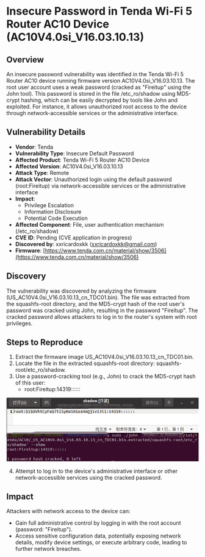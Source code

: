 # Insecure Password in Tenda Wi-Fi 5 Router AC10 Device (AC10V4.0si_V16.03.10.13)
## Overview
An insecure password vulnerability was identified in the Tenda Wi-Fi 5 Router AC10 device running firmware version AC10V4.0si_V16.03.10.13. The root user account uses a weak password (cracked as "Fireitup" using the John tool). This password is stored in the file /etc_ro/shadow using MD5-crypt hashing, which can be easily decrypted by tools like John and exploited. For instance, it allows unauthorized root access to the device through network-accessible services or the administrative interface.

## Vulnerability Details
+ **Vendor**: Tenda
+ **Vulnerability Type**: Insecure Default Password
+ **Affected Product**: Tenda Wi-Fi 5 Router AC10 Device
+ **Affected Version**: AC10V4.0si_V16.03.10.13
+ **Attack Type**: Remote
+ **Attack Vector**: Unauthorized login using the default password (root:Fireitup) via network-accessible services or the administrative interface
+ **Impact**:
    - Privilege Escalation
    - Information Disclosure
    - Potential Code Execution
+ **Affected Component**: File, user authentication mechanism (/etc_ro/shadow)
+ **CVE ID**: Pending (CVE application in progress)
+ **Discovered by**: xxricardoxkk (xxricardoxkk@gmail.com)
+ **Firmware**: [https://www.tenda.com.cn/material/show/3506](https://www.tenda.com.cn/material/show/3506)

## Discovery
The vulnerability was discovered by analyzing the firmware (US_AC10V4.0si_V16.03.10.13_cn_TDC01.bin). The file was extracted from the squashfs-root directory, and the MD5-crypt hash of the root user's password was cracked using John, resulting in the password "Fireitup". The cracked password allows attackers to log in to the router's system with root privileges.

## Steps to Reproduce
1. Extract the firmware image US_AC10V4.0si_V16.03.10.13_cn_TDC01.bin.
2. Locate the file in the extracted squashfs-root directory: squashfs-root/etc_ro/shadow.
3. Use a password-cracking tool (e.g., John) to crack the MD5-crypt hash of this user:
    - root:Fireitup:14319::::::

![](https://github.com/XXRicardo/iot-cve/blob/main/Tenda/AC10/image/AC10V4.0si_V16.03.10.13.png)

4. Attempt to log in to the device's administrative interface or other network-accessible services using the cracked password.

## Impact
Attackers with network access to the device can:

+ Gain full administrative control by logging in with the root account (password: "Fireitup").
+ Access sensitive configuration data, potentially exposing network details, modify device settings, or execute arbitrary code, leading to further network breaches.
